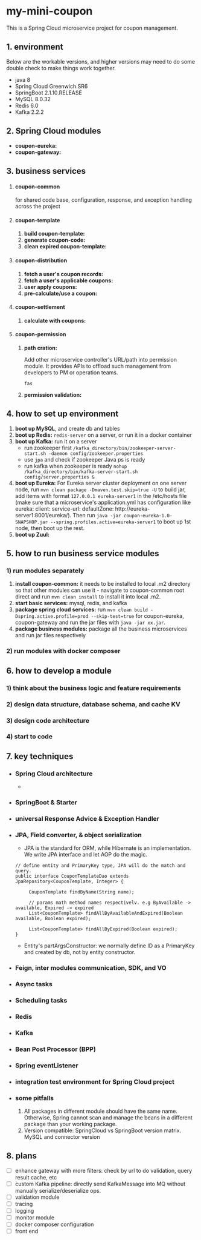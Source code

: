 # my-mini-coupon

This is a Spring Cloud microservice project for coupon management.

## 1. environment

Below are the workable versions, and higher versions may need to do some double check to make things work together.

* java 8
* Spring Cloud Greenwich.SR6
* SpringBoot 2.1.10.RELEASE
* MySQL 8.0.32
* Redis 6.0
* Kafka 2.2.2

## 2. Spring Cloud modules

* **coupon-eureka:**
* **coupon-gateway:**

## 3. business services

   1. #### coupon-common
      for shared code base, configuration, response, and exception handling across the project

   2. #### coupon-template
       1. **build coupon-template:**
       2. **generate coupon-code:**
       3. **clean expired coupon-template:**

   3. #### coupon-distribution
       1. **fetch a user's coupon records:**
       2. **fetch a user's applicable coupons:**
       3. **user apply coupons:**
       4. **pre-calculate/use a coupon:**

   4. #### coupon-settlement
       1. **calculate with coupons:**

   5. #### coupon-permission
      1. **path cration:**
      
         Add other microservice controller's URL/path into permission module. It provides APIs to offload
      such management from developers to PM or operation teams.
         ```
         fas 
         ```
         
      2. **permission validation:**

## 4. how to set up environment

   1. **boot up MySQL**, and create db and tables
   2. **boot up Redis:** `redis-server` on a server, or run it in a docker container
   3. **boot up Kafka:** run it on a server
       - run zookeeper first `/kafka_directory/bin/zookeeper-server-start.sh -daemon config/zookeeper.properties`
       - use `jpa` and check if zookeeper Java ps is ready
       - run kafka when zookeeper is ready `nohup /kafka_directory/bin/kafka-server-start.sh config/server.properties &`
   4. **boot up Eureka:** For Eureka server cluster deployment on one server node, run
      `mvn clean package -Dmaven.test.skip=true -U` to build jar, add items with format `127.0.0.1 eureka-server1`
      in the /etc/hosts file (make sure that a microservice's application.yml has configuration like eureka:
      client: service-url: defaultZone: http://eureka-server1:8001/eureka/). 
      Then run `java -jar coupon-eureka-1.0-SNAPSHOP.jar --spring.profiles.active=eureka-server1` to
      boot up 1st node, then boot up the rest.
   5. **boot up Zuul:** 

## 5. how to run business service modules

### 1) run modules separately
1. **install coupon-common:** it needs to be installed to local .m2 directory so that other modules can use it
          - navigate to coupon-common root direct and run `mvn clean install` to install it into local .m2.
2. **start basic services:** mysql, redis, and kafka
3. **package spring cloud services:** run `mvn clean build -Dspring.active.profile=prod --skip-test=true` for
coupon-eureka, coupon-gateway and run the jar files with `java -jar xx.jar`.
4. **package business modules:** package all the business microservices and run jar files respectively

### 2) run modules with docker composer



## 6. how to develop a module

   ### 1) think about the business logic and feature requirements

   ### 2) design data structure, database schema, and cache KV

   ### 3) design code architecture

   ### 4) start to code


## 7. key techniques 

- ### Spring Cloud architecture

   -  

- ### SpringBoot & Starter

- ### universal Response Advice & Exception Handler

- ### JPA, Field converter, & object serialization
  - JPA is the standard for ORM, while Hibernate is an implementation. We write JPA interface and let
  AOP do the magic. 
  ```
  // define entity and PrimaryKey type, JPA will do the match and query.
  public interface CouponTemplateDao extends JpaRepository<CouponTemplate, Integer> {
         
       CouponTemplate findByName(String name);
    
       // params math method names respectivelv. e.g ByAvailable -> available, Expired -> expired
       List<CouponTemplate> findAllByAvailableAndExpired(Boolean available, Boolean expired);
    
       List<CouponTemplate> findAllByExpired(Boolean expired);
  }
  ```
  - Entity's partArgsConstructor: we normally define ID as a PrimaryKey and created by db, not by entity constructor.

- ### Feign, inter modules communication, SDK, and VO

- ### Async tasks

- ### Scheduling tasks

- ### Redis

- ### Kafka

- ### Bean Post Processor (BPP)

- ### Spring eventListener

- ### integration test environment for Spring Cloud project

- ### some pitfalls

  1. All packages in different module should have the same name. Otherwise, Spring cannot scan and manage the beans in a
    different package than your working package.
  2. Version compatible: SpringCloud vs SpringBoot version matrix. MySQL and connector version

## 8. plans
   - [ ] enhance gateway with more filters: check by url to do validation, query result cache, etc
   - [ ] custom Kafka pipeline: directly send KafkaMessage into MQ without manually serialize/deserialize ops.
   - [ ] validation module
   - [ ] tracing
   - [ ] logging
   - [ ] monitor module
   - [ ] docker composer configuration
   - [ ] front end
